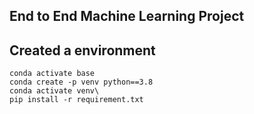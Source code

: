 ## End to End Machine Learning Project

## Created a environment 
```
conda activate base
conda create -p venv python==3.8
conda activate venv\
pip install -r requirement.txt

```
